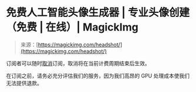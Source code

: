 <!--yml

分类：未分类

日期：2024年05月27日 14:54:22

-->

# 免费人工智能头像生成器 | 专业头像创建（免费 | 在线）| MagickImg

> 来源：[https://magickimg.com/headshot/](https://magickimg.com/headshot/)

订阅者可以随时[取消](https://magickimg.lemonsqueezy.com/billing)订阅，取消将在当前计费周期结束后生效。

在订阅之前，请务必充分评估我们的服务，因为我们高昂的 GPU 处理成本使我们无法提供退款。
